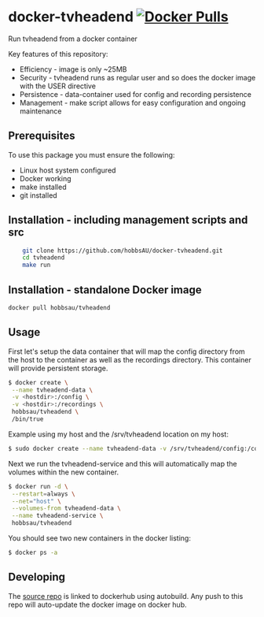 # docker-tvheadend [![Docker Pulls](https://img.shields.io/docker/pulls/hobbsau/tvheadend.svg)](https://hub.docker.com/r/hobbsau/tvheadend/)

Run tvheadend from a docker container

Key features of this repository:
* Efficiency - image is only ~25MB
* Security - tvheadend runs as regular user and so does the docker image with the USER directive
* Persistence - data-container used for config and recording persistence
* Management - make script allows for easy configuration and ongoing maintenance

## Prerequisites
To use this package you must ensure the following:
* Linux host system configured
* Docker working
* make installed
* git installed


## Installation - including management scripts and src
```sh
	git clone https://github.com/hobbsAU/docker-tvheadend.git
	cd tvheadend
	make run
```

## Installation - standalone Docker image
```sh
docker pull hobbsau/tvheadend
```

## Usage

First let's setup the data container that will map the config directory from the host to the container as well as the recordings directory. This container will provide persistent storage.
```sh
$ docker create \
 --name tvheadend-data \
 -v <hostdir>:/config \
 -v <hostdir>:/recordings \
 hobbsau/tvheadend \
 /bin/true
```  

Example using my host and the /srv/tvheadend location on my host:
```sh
$ sudo docker create --name tvheadend-data -v /srv/tvheadend/config:/config -v /srv/tvheadend/recordings:/recordings hobbsau/tvheadend
```  

Next we run the tvheadend-service and this will automatically map the volumes within the new container.
```sh
$ docker run -d \
 --restart=always \
 --net="host" \
 --volumes-from tvheadend-data \
 --name tvheadend-service \
 hobbsau/tvheadend
```  

You should see two new containers in the docker listing:
```sh
$ docker ps -a
```

## Developing
The [source repo](https://github.com/hobbsAU/docker-tvheadend) is linked to dockerhub using autobuild. Any push to this repo will auto-update the docker image on docker hub.

